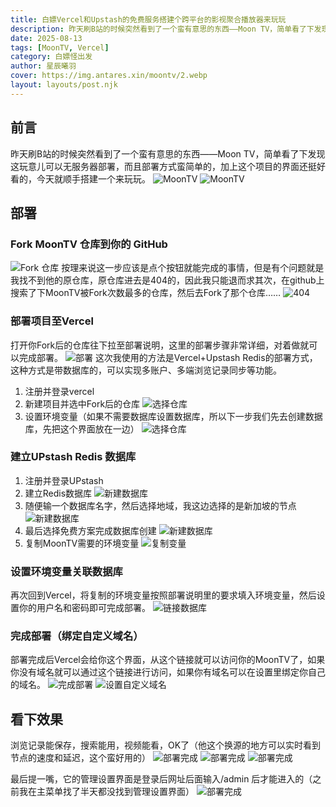 ```yaml
---
title: 白嫖Vercel和Upstash的免费服务搭建个跨平台的影视聚合播放器来玩玩
description: 昨天刷B站的时候突然看到了一个蛮有意思的东西——Moon TV，简单看了下发现这玩意儿可以无服务器部署，而且部署方式蛮简单的，加上这个项目的界面还挺好看的，今天就顺手搭建一个来玩玩。
date: 2025-08-13
tags: [MoonTV, Vercel]
category: 白嫖怪出发
author: 星辰曦羽
cover: https://img.antares.xin/moontv/2.webp
layout: layouts/post.njk
---
```

## 前言
昨天刷B站的时候突然看到了一个蛮有意思的东西——Moon TV，简单看了下发现这玩意儿可以无服务器部署，而且部署方式蛮简单的，加上这个项目的界面还挺好看的，今天就顺手搭建一个来玩玩。
![MoonTV](https://img.antares.xin/moontv/1.webp)
![MoonTV](https://img.antares.xin/moontv/2.webp)
## 部署
### Fork MoonTV 仓库到你的 GitHub
![Fork 仓库](https://img.antares.xin/moontv/15.webp)
按理来说这一步应该是点个按钮就能完成的事情，但是有个问题就是我找不到他的原仓库，原仓库进去是404的，因此我只能退而求其次，在github上搜索了下MoonTV被Fork次数最多的仓库，然后去Fork了那个仓库……
![404](https://img.antares.xin/moontv/404.webp)
### 部署项目至Vercel
打开你Fork后的仓库往下拉至部署说明，这里的部署步骤非常详细，对着做就可以完成部署。
![部署](https://img.antares.xin/moontv/3.webp)
这次我使用的方法是Vercel+Upstash Redis的部署方式，这种方式是带数据库的，可以实现多账户、多端浏览记录同步等功能。
1. 注册并登录vercel
2. 新建项目并选中Fork后的仓库
![选择仓库](https://img.antares.xin/moontv/4.webp)
3. 设置环境变量（如果不需要数据库设置数据库，所以下一步我们先去创建数据库，先把这个界面放在一边）
![选择仓库](https://img.antares.xin/moontv/16.webp)
### 建立UPstash Redis 数据库
1. 注册并登录UPstash
2. 建立Redis数据库
![新建数据库](https://img.antares.xin/moontv/5.webp)
3. 随便输一个数据库名字，然后选择地域，我这边选择的是新加坡的节点
![新建数据库](https://img.antares.xin/moontv/6.webp)
4. 最后选择免费方案完成数据库创建
![新建数据库](https://img.antares.xin/moontv/7.webp)
5. 复制MoonTV需要的环境变量
![复制变量](https://img.antares.xin/moontv/8.webp)
### 设置环境变量关联数据库
再次回到Vercel，将复制的环境变量按照部署说明里的要求填入环境变量，然后设置你的用户名和密码即可完成部署。
![链接数据库](https://img.antares.xin/moontv/9.webp)
### 完成部署（绑定自定义域名）
部署完成后Vercel会给你这个界面，从这个链接就可以访问你的MoonTV了，如果你没有域名就可以通过这个链接进行访问，如果你有域名可以在设置里绑定你自己的域名。
![完成部署](https://img.antares.xin/moontv/10.webp)
![设置自定义域名](https://img.antares.xin/moontv/11.webp)
## 看下效果
浏览记录能保存，搜索能用，视频能看，OK了（他这个换源的地方可以实时看到节点的速度和延迟，这个蛮好用的）
![部署完成](https://img.antares.xin/moontv/20.webp)
![部署完成](https://img.antares.xin/moontv/21.webp)
![部署完成](https://img.antares.xin/moontv/22.webp)

最后提一嘴，它的管理设置界面是登录后网址后面输入/admin 后才能进入的（之前我在主菜单找了半天都没找到管理设置界面）
![部署完成](https://img.antares.xin/moontv/13.webp)
